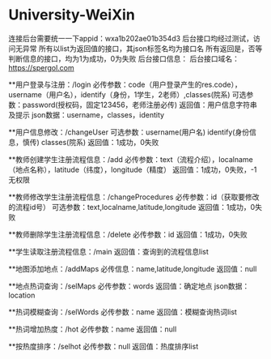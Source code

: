 # University-WeiXin
连接后台需要统一一下appid：wxa1b202ae01b354d3
后台接口均经过测试，访问无异常
所有以list为返回值的接口，其json标签名均为接口名
所有返回是，否等判断信息的接口，均为1为成功，0为失败
后台接口信息：
后台接口域名：https://spergol.com


**用户登录与注册：/login
必传参数：code（用户登录产生的res.code），username（用户名），identify（身份，1学生，2老师）,classes(院系)
可选参数：password(授权码，固定123456，老师注册必传)
返回值：用户信息字符串及提示
json数据：username，classes，identity


**用户信息修改：/changeUser
可选参数：username(用户名) identify(身份信息，慎传) classes(院系)
返回值：1成功，0失败


**教师创建学生注册流程信息：/add
必传参数：text（流程介绍），localname（地点名称），latitude（纬度），longitude（精度）
返回值：1成功，0失败，-1无权限

**教师修改学生注册流程信息：/changeProcedures
必传参数：id（获取要修改的流程id号）
可选参数：text,localname,latitude,longitude
返回值：1成功，0失败


**教师删除学生注册流程信息：/delete
必传参数：id
返回值：1成功，0失败


**学生读取注册流程信息：/main
返回值：查询到的流程信息list


**地图添加地点：/addMaps
必传信息：name,latitude,longitude
返回值：null


**地点热词查询：/selMaps
必传参数：words
返回值：确定地点
json数据：location

**热词模糊查询：/selWords
必传参数：name
返回值：模糊查询热词list


**热词增加热度：/hot
必传参数：name
返回值：null

**按热度排序：/selhot
必传参数：null
返回值：热度排序list
